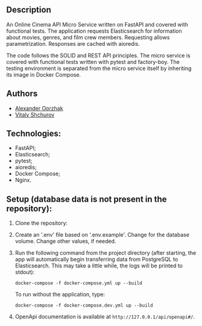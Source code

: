 ## Description

An Online Cinema API Micro Service written on FastAPI and covered with
functional tests. The application requests Elasticsearch for information about
movies, genres, and film crew members. Requesting allows parametrization.
Responses are cached with aioredis.

The code follows the SOLID and REST API principles. The micro service is
covered with functional tests written with pytest and factory-boy. The testing
environment is separated from the micro service itself by inheriting its image
in Docker Compose.

## Authors

* [Alexander Oorzhak](https://github.com/Oorzhakau)
* [Vitaly Shchurov](https://github.com/erlido)

## Technologies:

* FastAPI;
* Elasticsearch;
* pytest;
* aioredis;
* Docker Compose;
* Nginx.

## Setup (database data is not present in the repository):

1. Clone the repository:

2. Create an '.env' file based on '.env.example'. Change <PWD> for the database
   volume. Change other values, if needed.

3. Run the following command from the project directory (after starting, the
   app will automatically begin transferring data from PostgreSQL to
   Elasticsearch. This may take a little while, the logs will be printed to
   stdout):

   ```
   docker-compose -f docker-compose.yml up --build
   ```

   To run without the application, type:

   ```
   docker-compose -f docker-compose.dev.yml up --build
   ```

4. OpenApi documentation is available at `http://127.0.0.1/api/openapi#/`.

